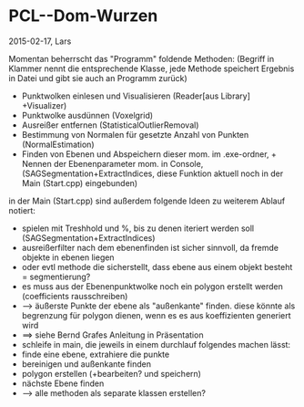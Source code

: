 # PCL--Dom-Wurzen
2015-02-17, Lars

Momentan beherrscht das "Programm" foldende Methoden:
(Begriff in Klammer nennt die entsprechende Klasse, jede Methode speichert Ergebnis in Datei und gibt sie auch an Programm zurück)

- Punktwolken einlesen und Visualisieren (Reader[aus Library] +Visualizer)
- Punktwolke ausdünnen (Voxelgrid)
- Ausreißer entfernen (StatisticalOutlierRemoval)
- Bestimmung von Normalen für gesetzte Anzahl von Punkten (NormalEstimation)
- Finden von Ebenen und Abspeichern dieser mom. im .exe-ordner, + Nennen der Ebenenparameter mom. in Console,(SAGSegmentation+ExtractIndices, diese Funktion aktuell noch in der Main (Start.cpp) eingebunden)


in der Main (Start.cpp) sind außerdem folgende Ideen zu weiterem Ablauf notiert:

- spielen mit Treshhold und %, bis zu denen iteriert werden soll (SAGSegmentation+ExtractIndices)
- ausreißerfilter nach dem ebenenfinden ist sicher sinnvoll, da fremde objekte in ebenen liegen
- oder evtl methode die sicherstellt, dass ebene aus einem objekt besteht = segmentierung?
- es muss aus der Ebenenpunktwolke noch ein polygon erstellt werden (coefficients rausschreiben)
- --> äußerste Punkte der ebene als "außenkante" finden. diese könnte als begrenzung für polygon dienen, wenn es es aus koeffizienten generiert wird
- ==> siehe Bernd Grafes Anleitung in Präsentation 
- schleife in main, die jeweils in einem durchlauf folgendes machen lässt:
- finde eine ebene, extrahiere die punkte 
- bereinigen und außenkante finden
- polygon erstellen (+bearbeiten? und speichern)
- nächste Ebene finden
- --> alle methoden als separate klassen erstellen?

